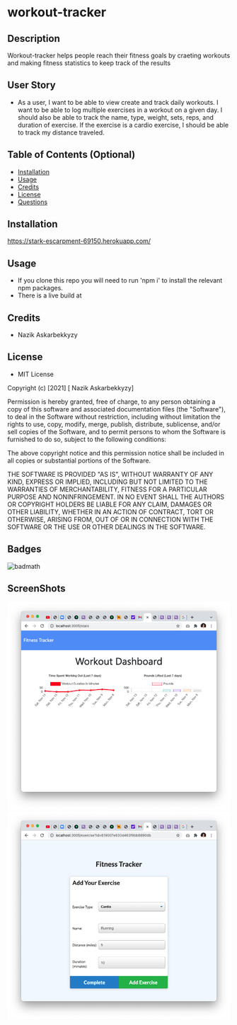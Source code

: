 # workout-tracker

## Description
Workout-tracker helps people reach their fitness goals by craeting workouts and making fitness statistics to keep track of the results
## User Story

* As a user, I want to be able to view create and track daily workouts. I want to be able to log multiple exercises in a workout on a given day. I should also be able to track the name, type, weight, sets, reps, and duration of exercise. If the exercise is a cardio exercise, I should be able to track my distance traveled.

## Table of Contents (Optional)
- [Installation](#installation)
- [Usage](#usage)
- [Credits](#credits)
- [License](#license)
- [Questions](#questions)
## Installation
https://stark-escarpment-69150.herokuapp.com/ 
## Usage
- If you clone this repo you will need to run 'npm i' to install the relevant npm packages.
- There is a live build at 

## Credits
- Nazik Askarbekkyzy


## License
- MIT License

Copyright (c) [2021] [ Nazik Askarbekkyzy]

Permission is hereby granted, free of charge, to any person obtaining a copy of this software and associated documentation files (the "Software"), to deal in the Software without restriction, including without limitation the rights to use, copy, modify, merge, publish, distribute, sublicense, and/or sell copies of the Software, and to permit persons to whom the Software is furnished to do so, subject to the following conditions:

The above copyright notice and this permission notice shall be included in all copies or substantial portions of the Software.

THE SOFTWARE IS PROVIDED "AS IS", WITHOUT WARRANTY OF ANY KIND, EXPRESS OR IMPLIED, INCLUDING BUT NOT LIMITED TO THE WARRANTIES OF MERCHANTABILITY, FITNESS FOR A PARTICULAR PURPOSE AND NONINFRINGEMENT. IN NO EVENT SHALL THE AUTHORS OR COPYRIGHT HOLDERS BE LIABLE FOR ANY CLAIM, DAMAGES OR OTHER LIABILITY, WHETHER IN AN ACTION OF CONTRACT, TORT OR OTHERWISE, ARISING FROM, OUT OF OR IN CONNECTION WITH THE SOFTWARE OR THE USE OR OTHER DEALINGS IN THE SOFTWARE.

## Badges
![badmath](https://img.shields.io/github/languages/top/nielsenjared/badmath)
## ScreenShots
<img src="./assets/workout1.png"/>
<img src="./assets/workout.png"/>